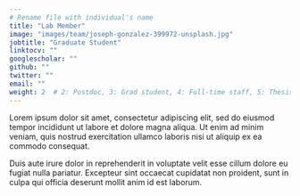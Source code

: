 ```yaml
---
# Rename file with individual's name
title: "Lab Member"
image: "images/team/joseph-gonzalez-399972-unsplash.jpg"
jobtitle: "Graduate Student"
linktocv: ""
googlescholar: ""
github: ""
twitter: ""
email: ""
weight: 2  # 2: Postdoc, 3: Grad student, 4: Full-time staff, 5: Thesis student
---
```


Lorem ipsum dolor sit amet, consectetur adipiscing elit, sed do eiusmod tempor incididunt ut labore et dolore magna aliqua. Ut enim ad minim veniam, quis nostrud exercitation ullamco laboris nisi ut aliquip ex ea commodo consequat.

Duis aute irure dolor in reprehenderit in voluptate velit esse cillum dolore eu fugiat nulla pariatur. Excepteur sint occaecat cupidatat non proident, sunt in culpa qui officia deserunt mollit anim id est laborum.
